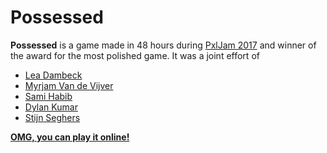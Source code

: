 # Possessed

**Possessed** is a game made in 48 hours during [PxlJam 2017](https://pxljam.nz) and winner of the award for the most polished game. It was a joint effort of
- [Lea Dambeck](https://www.instagram.com/leadambeck)
- [Myrjam Van de Vijver](https://www.instagram.com/myrjamvdv/)
- [Sami Habib](https://github.com/puggsoy)
- [Dylan Kumar](https://github.com/dknz2008)
- [Stijn Seghers](https://github.com/Procrat)

**[OMG, you can play it online!](https://procrat.github.io/orpheus)**
